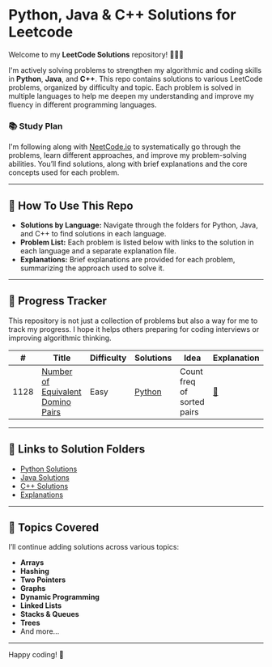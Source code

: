 # Python, Java & C++ Solutions for Leetcode

Welcome to my **LeetCode Solutions** repository! 👩🏻‍💻

I'm actively solving problems to strengthen my algorithmic and coding skills in **Python**, **Java**, and **C++**. This repo contains solutions to various LeetCode problems, organized by difficulty and topic. Each problem is solved in multiple languages to help me deepen my understanding and improve my fluency in different programming languages.

### 📚 Study Plan
I'm following along with [NeetCode.io](https://neetcode.io/) to systematically go through the problems, learn different approaches, and improve my problem-solving abilities. You’ll find solutions, along with brief explanations and the core concepts used for each problem.

---

## 🚀 How To Use This Repo

- **Solutions by Language:** Navigate through the folders for Python, Java, and C++ to find solutions in each language.
- **Problem List:** Each problem is listed below with links to the solution in each language and a separate explanation file.
- **Explanations:** Brief explanations are provided for each problem, summarizing the approach used to solve it.

---

## 📝 Progress Tracker

This repository is not just a collection of problems but also a way for me to track my progress. I hope it helps others preparing for coding interviews or improving algorithmic thinking.

| #    | Title                                                                 | Difficulty | Solutions                                                                                                     | Idea                                       | Explanation |
|------|-----------------------------------------------------------------------|------------|---------------------------------------------------------------------------------------------------------------|--------------------------------------------|-------------|
| 1128 | [Number of Equivalent Domino Pairs](https://leetcode.com/problems/number-of-equivalent-domino-pairs) | Easy       | [Python](./python/1128_Number_of_Equivalent_Domino_Pairs.py) | Count freq of sorted pairs                 | [📄](./explanations/1128_Number_of_Equivalent_Domino_Pairs.md) |

---

## 🔗 Links to Solution Folders

- [Python Solutions](./python)
- [Java Solutions](./java)
- [C++ Solutions](./cpp)
- [Explanations](./explanations)

---

## 🌱 Topics Covered

I’ll continue adding solutions across various topics:

- **Arrays**
- **Hashing**
- **Two Pointers**
- **Graphs**
- **Dynamic Programming**
- **Linked Lists**
- **Stacks & Queues**
- **Trees**
- And more...

---

Happy coding! 🚀
